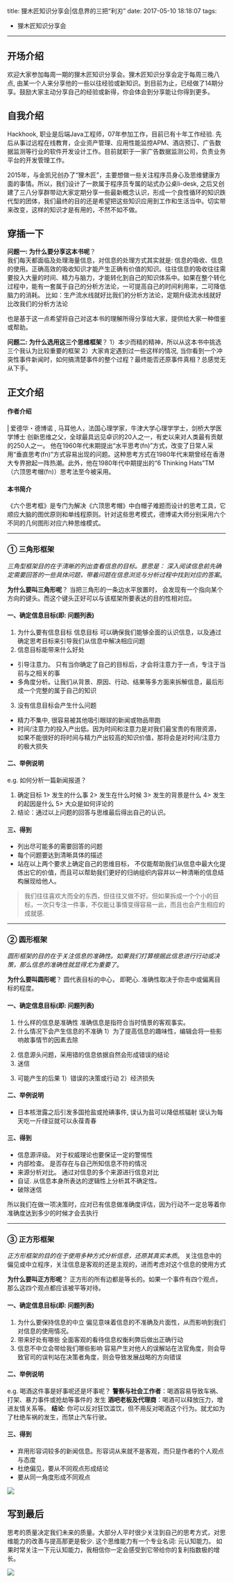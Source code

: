 title: 狸木匠知识分享会|信息界的三把“利刃”
date: 2017-05-10 18:18:07
tags:
- 狸木匠知识分享会
---
## 开场介绍  
欢迎大家参加每周一期的狸木匠知识分享会。狸木匠知识分享会定于每周三晚八点, 由某一个人来分享他的一些以往经验或新知识。到目前为止，已经做了14期分享。鼓励大家主动分享自己的经验或新得，你会体会到分享能让你得到更多。
## 自我介绍  
Hackhook, 职业是后端Java工程师，07年参加工作，目前已有十年工作经验. 先后从事过远程在线教育，企业资产管理、应用性能监控APM、酒店预订、广告数据监测等行业的软件开发设计工作。目前就职于一家广告数据监测公司，负责业务平台的开发管理工作。  
  
2015年，与金凯兄创办了“狸木匠”，主要想做一些关注程序员身心及思维健康方面的事情。所以，我们设计了一款属于程序员专属的站式办公桌li-desk, 之后又创建了三八分享群带动大家定期分享一些最新概念认识，形成一个良性循环的知识跌代型的团体，我们最终的目的还是希望把这些知识应用到工作和生活当中。切实带来改变，这样的知识才是有用的，不然不如不做。
## 穿插一下  
**问题一: 为什么要分享这本书呢**？  
我们每天都面临及处理海量信息，对信息的处理方式其实就是: 信息的吸收、信息的使用。正确高效的吸收知识才能产生正确有价值的知识。往往信息的吸收往往需要投入大量的时间、精力与脑力，才能转化到自己的知识体系中。如果在整个转化过程中，能有一套属于自己的分析方法论，一可提高自己的时间利用率，二可降低脑力的消耗。
比如：生产流水线就好比我们的分析方法论，定期升级流水线就好比改我们的分析方法论

也是基于这一点希望将自己对这本书的理解所得分享给大家，提供给大家一种借鉴或帮助。

**问题二: 为什么选用这三个思维框架**？
	1）本少而精的精神，所以从这本书中挑选三个我认为比较重要的框架
	2）大家肯定遇到过一些这样的情况, 当你看到一个冲突性事件新闻时，如何搞清楚事件的整个过程？最终能否还原事件真相？总感觉无从下手。
## 正文介绍
#### 作者介绍  
⎜爱德华・德博诺 , 马耳他人，法国心理学家，牛津大学心理学学士，剑桥大学医学博士
创新思维之父，全球最具远见卓识的20人之一，有史以来对人类最有贡献的250人之一。
他在1960年代末期提出“水平思考(fn)”方式，改变了日常人采用“垂直思考(fn)”方式容易出现的问题。这种思考方式在1980年代末期曾经在香港大专界掀起一阵热潮。此外，他在1980年代中期提出的“6 Thinking Hats”TM（六顶思考帽(fn)）思考法至今被采用。
#### 本书简介  
《六个思考框》是专门为解决《六顶思考帽》中白帽子难题而设计的思考工具，它顺应大脑的图优原则和单线程原则。针对这些思考模式，德博诺大师分别采用六个不同的几何图形对应六种思维模式。

------
### ① 三角形框架  
*三角型框架目的在于清晰的列出查看信息的目标。意思是： 深入阅读信息前先确定需要回答的一些具体问题，带着问题在信息浏览与分析过程中找到对应的答案*。  
  
**为什么要叫三角形呢**？
当把三角形的一条边水平放置时， 会发现有一个指向某个方向的键头。而这个键头正好可以与该框架所要表达的目的性相对应。  
  
#### 一、确定信息目标(即: 问题列表)
1. 为什么要有信息目标
信息目标 可以确保我们能够全面的认识信息，以及通过确定思考目标来引导我们从信息中解决相应问题
2. 信息目标能带来什么好处
- 引导注意力。 只有当你确定了自己的目标后，才会将注意力于一点，专注于当前与之相关的事
- 多角度分析。让我们从背景、原因、行动、结果等多方面来拆解信息，最后形成一个完整的属于自己的知识
3. 没有信息目标会产生什么问题
- 精力不集中, 很容易被其他吸引眼球的新闻或物品带跑
- 时间/注意力的投入产出低。因为时间和注意力是对我们最宝贵的有限资源，如果不能很好的将时间与精力产出较高的知识价值，那将会是对时间/注意力的极大损失
#### 二、举例说明
e.g. 如何分析一篇新闻报道？
 1) 确定目标
		1> 发生的什么事
		2> 发生在什么时候
		3> 发生的背景是什么
		4> 发生的起因是什么
		5> 大众是如何评论的        
 2) 结论：通过以上问题的回答与思维最后得出自己的认识。
#### 三、得到
- 列出尽可能多的需要回答的问题 
- 每个问题要达到清晰具体的描述 
- 站在以上两个要求上确定自己的思维目标， 不仅能帮助我们从信息中最大化提炼出它的价值，而且可以帮助我们更好的归纳组织内容并以一种清晰的信息结构展现给他人。    

> 我们往往喜欢大而全的东西，但往往又做不好。但如果拆成一个个小的目标，一次只专注一件事，不仅能让事情变得容易一此，而且也会产生相应的成就感.
  
------

### ② 圆形框架
*圆形框架的目的在于关注信息的准确性。如果我们打算根据此信息进行行动或决策，那么信息的准确性就显得尤为重要了*。

**为什么要叫圆形呢**？
圆代表目标的中心， 即靶心. 准确性取决于你击中或偏离目标的程度。

#### 一、确定信息目标(即: 问题列表)
1. 什么样的信息是准确性
准确信息是指符合当时情景的客观事实。
2. 什么情况下会产生信息的不准确
1）为了提高信息的趣味性，编辑会将一些影响故事情节的因素去除
2)  信息源头问题，采用错的信息依据自然会形成错误的结论
3)  迷信
3. 可能产生的后果
1）错误的决策或行动
2）经济损失
#### 二、举例说明
- 日本核泄露之后引发多国抢盐或抢碘事件, 误认为盐可以降低核辐射
误认为每天吃一斤绿豆就可以永葆青春
#### 三、得到
- 信息源评级。 对于权威理论也要保证一定的警惕性
- 内部检查。 是否存在与自己所知信息不符的情况
- 来源分析对比。 通过对信息的多个来源进行信息对比
- 自证. 从信息本身所表达的逻辑性上分析其不确定性。
- 破除迷信
  
所以我们在做一项决策时，应对已有信息做准确度评估，因为行动不一定总等着你准确度达到多少的时候才会去执行

------
### ③ 正方形框架
*正方形框架的目的在于使用多种方式分析信息，还原其真实本质*。
关注信息中的偏见或中立程序，关注信息是客观的还是主观的，进而考虑对这个信息的使用方式

**为什么要叫正方形呢**？
正方形的所有边都是等长的。如果一个事件有四个观点，那么这四个观点都应该被平等对待。

#### 一、确定信息目标(即: 问题列表)
1. 为什么要保持信息的中立
偏见意味着信息的不准确及片面性，从而影响到我们对信息的使用情况。
2. 带来好处有哪些
全面客观的看待信息权衡利弊后做出正确行动
3. 信息不中立会带给我们哪些影响
容易产生对他人的误解站在法官角度，则会导致官司的误判站在决策者角度，则会导致发展战略的方向错误

#### 二、举例说明
e.g. 喝酒这件事是好事呢还是坏事呢？
**警察与社会工作者**：喝酒容易导致车祸、打架、暴力事件或抢劫等事件的   发生
**酒吧老板及代理商**：喝酒可以释放压力，增进友情关系等。
**结论**: 你可以反对狂饮滥饮，但不用反对喝酒这个行为。就尤如为了杜绝车祸的发生，而禁止汽车行驶。

#### 三、得到
- 弃用形容词较多的新闻信息。形容词从来就不是客观，而只是作者的个人观点与态度
- 杜绝偏见，要从不同观点形成结论
- 要从同一角度形成不同观点  

![](http://7wy48o.com1.z0.glb.clouddn.com/2017-05-11-160416.jpg)
## 写到最后  
思考的质量决定我们未来的质量。大部分人平时很少关注到自己的思考方式，对思维能力的改善与提高那更是极少.  这个思维能力有一个专业名词: 元认知能力。
如果时常关注一下元认知能力，我相信你一定会感受到它带给你的复利指数极的增长。

![](http://7wy48o.com1.z0.glb.clouddn.com/2017-05-11-170537.jpg)
